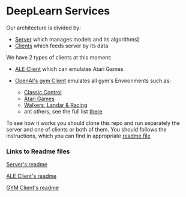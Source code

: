 # DeepLearn Services
Our architecture is divided by:

* [Server](/server) which manages models and its algorithms]
* [Clients](/clients) which feeds server by its data

We have 2 types of clients at this moment:

- [ALE Client](/clients/rl-client-ale)
which can emulates Atari Games

- [OpenAI's gym Client](/clients/rl-client-gym)
emulates all gym's Environments such as:
    * [Classic Control](https://gym.openai.com/envs#classic_control)
    * [Atari Games](https://gym.openai.com/envs#atari)
    * [Walkers, Landar & Racing](https://gym.openai.com/envs##box2d)
    * ant others, see the full list [there](https://gym.openai.com/envs)
    
To see how it works you should clone this repo and run separately the 
server and one of clients or both of them. You should follows the 
instructions, which you can find in appropriate [readme file](#links-to-readme-files)

### Links to Readme files
[Server's readme](/server/README.md)

[ALE Client's readme](/clients/rl-client-ale/README.md)

[GYM Client's readme](/clients/rl-client-gym/README.md)
